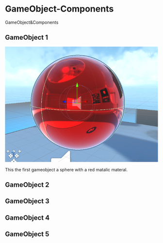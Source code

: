 # GameObject-Components
GameObject&amp;Components


## GameObject 1

![](image.png)

This the first gameobject a sphere with a red matalic materal.

## GameObject 2
## GameObject 3
## GameObject 4
## GameObject 5
